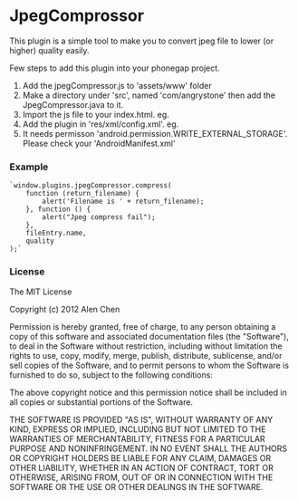 JpegComprossor
=========

This plugin is a simple tool to make you to convert jpeg file to lower (or higher) quality easily.

Few steps to add this plugin into your phonegap project.

1.	Add the jpegCompressor.js to 'assets/www' folder
2.	Make a directory under 'src', named 'com/angrystone' then add the JpegCompressor.java to it.
3.	Import the js file to your index.html. eg. <script src="jpegCompressor.js"></script>
4.	Add the plugin in 'res/xml/config.xml'. eg. <plugin name="JpegCompressor" value="com.compalcomm.JpegCompressor"/>
5.	It needs permisson 'android.permission.WRITE_EXTERNAL_STORAGE'. Please check your 'AndroidManifest.xml'

### Example ###
	`window.plugins.jpegCompressor.compress(
		function (return_filename) {
			alert('Filename is ' + return_filename);
		}, function () {
			alert("Jpeg compress fail");
		},
		fileEntry.name,
		quality
	);`

### License ###

The MIT License

Copyright (c) 2012 Alen Chen

Permission is hereby granted, free of charge, to any person obtaining a copy of this software and associated documentation files (the "Software"), to deal in the Software without restriction, including without limitation the rights to use, copy, modify, merge, publish, distribute, sublicense, and/or sell copies of the Software, and to permit persons to whom the Software is furnished to do so, subject to the following conditions:

The above copyright notice and this permission notice shall be included in all copies or substantial portions of the Software.

THE SOFTWARE IS PROVIDED "AS IS", WITHOUT WARRANTY OF ANY KIND, EXPRESS OR IMPLIED, INCLUDING BUT NOT LIMITED TO THE WARRANTIES OF MERCHANTABILITY, FITNESS FOR A PARTICULAR PURPOSE AND NONINFRINGEMENT. IN NO EVENT SHALL THE AUTHORS OR COPYRIGHT HOLDERS BE LIABLE FOR ANY CLAIM, DAMAGES OR OTHER LIABILITY, WHETHER IN AN ACTION OF CONTRACT, TORT OR OTHERWISE, ARISING FROM, OUT OF OR IN CONNECTION WITH THE SOFTWARE OR THE USE OR OTHER DEALINGS IN THE SOFTWARE.
